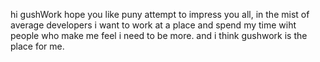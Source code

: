 hi gushWork hope you like puny attempt to impress you all, in the mist of average developers i want to work at a place and spend my time wiht people who make me feel i need to be more.
and i think gushwork is the place for me.
